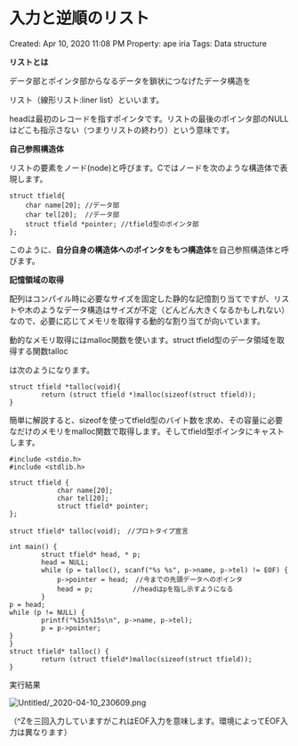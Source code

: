 # 入力と逆順のリスト

Created: Apr 10, 2020 11:08 PM
Property: ape iria
Tags: Data structure

**リストとは**

データ部とポインタ部からなるデータを鎖状につなげたデータ構造を

リスト（線形リスト:liner list）といいます。

headは最初のレコードを指すポインタです。リストの最後のポインタ部のNULLはどこも指示さない（つまりリストの終わり）という意味です。

**自己参照構造体**

リストの要素をノード(node)と呼びます。Cではノードを次のような構造体で表現します。

    struct tfield{
    	char name[20]; //データ部
    	char tel[20];  //データ部
    	struct tfield *pointer; //tfield型のポインタ部
    };

このように、**自分自身の構造体へのポインタをもつ構造体**を自己参照構造体と呼びます。

**記憶領域の取得**

配列はコンパイル時に必要なサイズを固定した静的な記憶割り当てですが、リストや木のようなデータ構造はサイズが不定（どんどん大きくなるかもしれない）なので、必要に応じてメモリを取得する動的な割り当てが向いています。

動的なメモリ取得にはmalloc関数を使います。struct tfield型のデータ領域を取得する関数talloc

は次のようになります。

    struct tfield *talloc(void){
    		return (struct tfield *)malloc(sizeof(struct tfield));
    }

簡単に解説すると、sizeofを使ってtfield型のバイト数を求め、その容量に必要なだけのメモリをmalloc関数で取得します。そしてtfield型ポインタにキャストします。

    #include <stdio.h>
    #include <stdlib.h>
    
    struct tfield {
    			char name[20];
    			char tel[20];
    			struct tfield* pointer;
    };
    
    struct tfield* talloc(void);　//プロトタイプ宣言
    
    int main() {
    		struct tfield* head, * p;
    		head = NULL;
    		while (p = talloc(), scanf("%s %s", p->name, p->tel) != EOF) {
    			p->pointer = head;　//今までの先頭データへのポインタ
    			head = p;　　　　　　//headはpを指し示すようになる
    		}
    p = head;
    while (p != NULL) {
    		printf("%15s%15s\n", p->name, p->tel);
    		p = p->pointer;
    }
    }
    struct tfield* talloc() {
    		return (struct tfield*)malloc(sizeof(struct tfield));
    }

実行結果

![Untitled/_2020-04-10_230609.png](Untitled/_2020-04-10_230609.png)

（^Zを三回入力していますがこれはEOF入力を意味します。環境によってEOF入力は異なります）